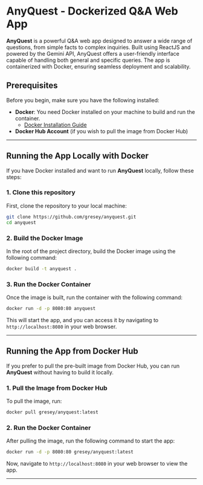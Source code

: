 # AnyQuest - Dockerized Q&A Web App

**AnyQuest** is a powerful Q&A web app designed to answer a wide range of questions, from simple facts to complex inquiries. Built using ReactJS and powered by the Gemini API, AnyQuest offers a user-friendly interface capable of handling both general and specific queries. The app is containerized with Docker, ensuring seamless deployment and scalability.




## Prerequisites

Before you begin, make sure you have the following installed:

- **Docker**: You need Docker installed on your machine to build and run the container.
  - [Docker Installation Guide](https://docs.docker.com/get-docker/)
- **Docker Hub Account** (if you wish to pull the image from Docker Hub)


---

## Running the App Locally with Docker

If you have Docker installed and want to run **AnyQuest** locally, follow these steps:

### 1. Clone this repository
First, clone the repository to your local machine:
```bash
git clone https://github.com/gresey/anyquest.git
cd anyquest
```

### 2. Build the Docker Image
In the root of the project directory, build the Docker image using the following command:
```bash
docker build -t anyquest .
```

### 3. Run the Docker Container
Once the image is built, run the container with the following command:
```bash
docker run -d -p 8080:80 anyquest
```

This will start the app, and you can access it by navigating to `http://localhost:8080` in your web browser.

---

## Running the App from Docker Hub

If you prefer to pull the pre-built image from Docker Hub, you can run **AnyQuest** without having to build it locally.

### 1. Pull the Image from Docker Hub
To pull the image, run:
```bash
docker pull gresey/anyquest:latest
```

### 2. Run the Docker Container
After pulling the image, run the following command to start the app:
```bash
docker run -d -p 8080:80 gresey/anyquest:latest
```

Now, navigate to `http://localhost:8080` in your web browser to view the app.

---




